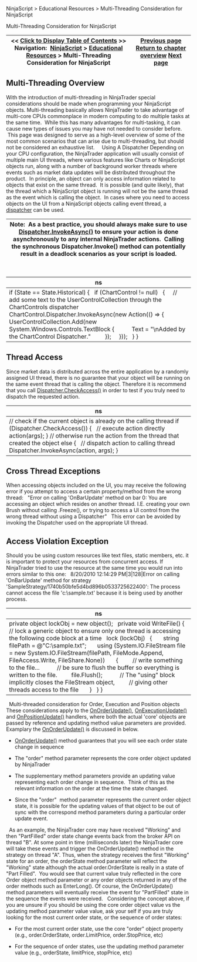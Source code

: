 ﻿
NinjaScript \> Educational Resources \> Multi\-Threading Consideration for NinjaScript

Multi\-Threading Consideration for NinjaScript

| \<\< [Click to Display Table of Contents](multi-threading.md) \>\> **Navigation:**     [NinjaScript](ninjascript-1.md) \> [Educational Resources](educational_resources-1.md) \> Multi\-Threading Consideration for NinjaScript | [Previous page](historical_order_backfill_logic-1.md) [Return to chapter overview](educational_resources-1.md) [Next page](multi-time_frame__instruments-1.md) |
| --- | --- |
## Multi\-Threading Overview
With the introduction of multi\-threading in NinjaTrader special considerations should be made when programming your NinjaScript objects. Multi\-threading basically allows NinjaTrader to take advantage of multi\-core CPUs commonplace in modern computing to do multiple tasks at the same time.  While this has many advantages for multi\-tasking, it can cause new types of issues you may have not needed to consider before.  This page was designed to serve as a high\-level overview of some of the most common scenarios that can arise due to multi\-threading, but should not be considered an exhaustive list.  
 
Using A Dispatcher
Depending on your CPU configuration, the NinjaTrader application will usually consist of multiple main UI threads, where various features like Charts or NinjaScript objects run, along with a number of background worker threads where events such as market data updates will be distributed throughout the product.  In principle, an object can only access information related to objects that exist on the same thread.  It is possible (and quite likely), that the thread which a NinjaScript object is running will not be the same thread as the event which is calling the object.  In cases where you need to access objects on the UI from a NinjaScript objects calling event thread, a [dispatcher](https://msdn.microsoft.com/en-us/library/system.windows.threading.dispatcher(v=vs.110).aspx) can be used.
 

| Note:  As a best practice, you should always make sure to use [Dispatcher.InvokeAsync()](https://msdn.microsoft.com/en-us/library/system.windows.threading.dispatcher.invokeasync(v=vs.110).aspx) to ensure your action is done asynchronously to any internal NinjaTrader actions.  Calling the synchronous Dispatcher.Invoke() method can potentially result in a deadlock scenarios as your script is loaded. |
| --- |
 

| ns |
| --- |
| if (State \=\= State.Historical) {    if (ChartControl !\= null)    {      // add some text to the UserControlCollection through the ChartControls dispatcher      ChartControl.Dispatcher.InvokeAsync(new Action(() \=\> {          UserControlCollection.Add(new System.Windows.Controls.TextBlock {            Text \= "\\nAdded by the ChartControl Dispatcher."          });      }));    } } |

## Thread Access
Since market data is distributed across the entire application by a randomly assigned UI thread, there is no guarantee that your object will be running on the same event thread that is calling the object. Therefore it is recommend that you call [Dispatcher.CheckAccess()](https://msdn.microsoft.com/en-us/library/system.windows.threading.dispatcher.checkaccess(v=vs.110).aspx) in order to test if you truly need to dispatch the requested action.
 

| ns |
| --- |
| // check if the current object is already on the calling thread if (Dispatcher.CheckAccess()) {    // execute action directly    action(args); } // otherwise run the action from the thread that created the object else {    // dispatch action to calling thread    Dispatcher.InvokeAsync(action, args); } |

## Cross Thread Exceptions
When accessing objects included on the UI, you may receive the following error if you attempt to access a certain property/method from the wrong thread:
 
"Error on calling 'OnBarUpdate' method on bar 0: You are accessing an object which resides on another thread. I.E. creating your own Brush without calling .Freeze(), or trying to access a UI control from the wrong thread without using a Dispatcher"
 
This error can be avoided by invoking the Dispatcher used on the appropriate UI thread.
 
## Access Violation Exception
Should you be using custom resources like text files, static members, etc. it is important to protect your resources from concurrent access. If NinjaTrader tried to use the resource at the same time you would run into errors similar to this one:
 
8/20/2010 12:14:29 PM\|3\|128\|Error on calling 'OnBarUpdate' method for strategy 'SampleStrategy/1740b50bfe5d4bd896b0533725622400': The process cannot access the file 'c:\\sample.txt' because it is being used by another process.
 

| ns |
| --- |
| private object lockObj \= new object();   private void WriteFile() {    // lock a generic object to ensure only one thread is accessing the following code block at a time    lock (lockObj)    {        string filePath \= @"C:\\sample.txt";        using (System.IO.FileStream file \= new System.IO.FileStream(filePath, FileMode.Append, FileAccess.Write, FileShare.None))        {          // write something to the file...            // be sure to flush the buffer so everything is written to the file.          file.Flush();            // The "using" block implicitly closes the FileStream object,          // giving other threads access to the file        }    } } |
 
Multi\-threaded consideration for Order, Execution and Position objects 
 
These considerations apply to the [OnOrderUpdate()](onorderupdate-1.md), [OnExecutionUpdate()](onexecutionupdate-1.md) and [OnPositionUpdate()](onpositionupdate-1.md) handlers, where both the actual 'core' objects are passed by reference and updating method value parameters are provided. Examplary the [OnOrderUpdate()](onorderupdate-1.md) is discussed in below.
 
- [OnOrderUpdate()](onorderupdate-1.md) method guarantees that you will see each order state change in sequence 

- The "order" method parameter represents the core order object updated by NinjaTrader

- The supplementary method parameters provide an updating value representing each order change in sequence.  Think of this as the relevant information on the order at the time the state changed.

- Since the "order"  method parameter represents the current order object state, it is possible for the updating values of that object to be out of sync with the correspond method parameters during a particular order update event.

 
As an example, the NinjaTrader core may have received "Working" and then "PartFilled" order state change events back from the broker API on thread "B". At some point in time (milliseconds later) the NinjaTrader core will take these events and trigger the OnOrderUpdate() method in the strategy on thread "A". Thus, when the strategy receives the first "Working" state for an order, the orderState method parameter will reflect the "Working" state although the actual order.OrderState is really in a state of "Part Filled".  You would see that current value truly reflected in the core Order object method parameter or any order objects returned in any of the order methods such as EnterLong(). Of course, the OnOrderUpdate() method parameters will eventually receive the event for "PartFilled" state in the sequence the events were received. 
 
Considering the concept above, if you are unsure if you should be using the core order object value vs the updating method parameter value value, ask your self if you are truly looking for the most current order state, or the sequence of order states:
 
- For the most current order state, use the core "order" object property (e.g., order.OrderState, order.LimitPrice, order.StopPrice, etc)

- For the sequence of order states, use the updating method parameter value (e.g., orderState, limitPrice, stopPrice, etc)
